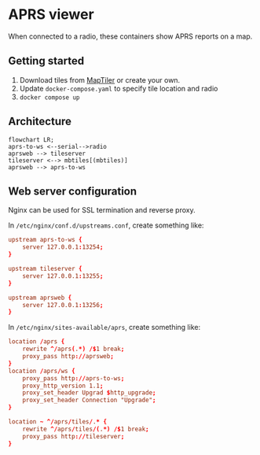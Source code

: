 # APRS viewer

When connected to a radio, these containers show APRS reports on a map.

## Getting started

1. Download tiles from [MapTiler](https://data.maptiler.com/downloads/tileset/osm/north-america/us/?usage=non-commercial) or create your own.
2. Update `docker-compose.yaml` to specify tile location and radio
3. `docker compose up`

## Architecture

```mermaid
flowchart LR;
aprs-to-ws <--serial-->radio
aprsweb --> tileserver
tileserver <--> mbtiles[(mbtiles)]
aprsweb --> aprs-to-ws
```


## Web server configuration

Nginx can be used for SSL termination and reverse proxy.

In `/etc/nginx/conf.d/upstreams.conf`, create something like:

```conf
upstream aprs-to-ws {
    server 127.0.0.1:13254;
}

upstream tileserver {
    server 127.0.0.1:13255;
}

upstream aprsweb {
    server 127.0.0.1:13256;
}
```

In `/etc/nginx/sites-available/aprs`, create something like:

```conf
location /aprs {
    rewrite ^/aprs(.*) /$1 break;       
    proxy_pass http://aprsweb;
}
location /aprs/ws {
    proxy_pass http://aprs-to-ws;
    proxy_http_version 1.1;
    proxy_set_header Upgrad $http_upgrade;                                          
    proxy_set_header Connection "Upgrade"; 
}

location ~ ^/aprs/tiles/.* {
    rewrite ^/aprs/tiles/(.*) /$1 break;
    proxy_pass http://tileserver;
}

```